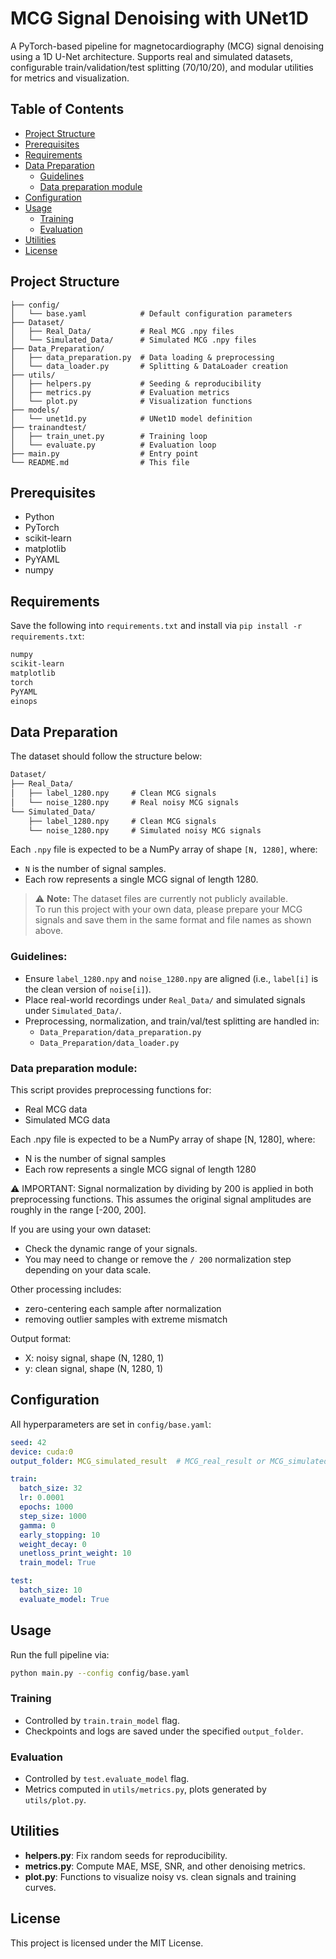 # MCG Signal Denoising with UNet1D

A PyTorch-based pipeline for magnetocardiography (MCG) signal denoising using a 1D U-Net architecture. Supports real and simulated datasets, configurable train/validation/test splitting (70/10/20), and modular utilities for metrics and visualization.

## Table of Contents

* [Project Structure](#project-structure)
* [Prerequisites](#prerequisites)
* [Requirements](#Requirements)
* [Data Preparation](#data-preparation)
  * [Guidelines](#Guidelines)
  * [Data preparation module](#Data-preparation-module)
* [Configuration](#configuration)
* [Usage](#usage)
  * [Training](#training)
  * [Evaluation](#evaluation)
* [Utilities](#utilities)
* [License](#license)

## Project Structure

```text
├── config/
│   └── base.yaml            # Default configuration parameters
├── Dataset/
│   ├── Real_Data/           # Real MCG .npy files
│   └── Simulated_Data/      # Simulated MCG .npy files
├── Data_Preparation/
│   ├── data_preparation.py  # Data loading & preprocessing
│   └── data_loader.py       # Splitting & DataLoader creation
├── utils/
│   ├── helpers.py           # Seeding & reproducibility
│   ├── metrics.py           # Evaluation metrics
│   └── plot.py              # Visualization functions
├── models/
│   └── unet1d.py            # UNet1D model definition
├── trainandtest/
│   ├── train_unet.py        # Training loop
│   └── evaluate.py          # Evaluation loop
├── main.py                  # Entry point
└── README.md                # This file
```

## Prerequisites

* Python
* PyTorch
* scikit-learn
* matplotlib
* PyYAML
* numpy

## Requirements

Save the following into `requirements.txt` and install via `pip install -r requirements.txt`:

```txt
numpy
scikit-learn
matplotlib
torch
PyYAML
einops
```

## Data Preparation

The dataset should follow the structure below:

 ```txt
 Dataset/
 ├── Real_Data/
 │   ├── label_1280.npy     # Clean MCG signals
 │   └── noise_1280.npy     # Real noisy MCG signals
 └── Simulated_Data/
     ├── label_1280.npy     # Clean MCG signals
     └── noise_1280.npy     # Simulated noisy MCG signals
```

Each `.npy` file is expected to be a NumPy array of shape `[N, 1280]`, where:
- `N` is the number of signal samples.
- Each row represents a single MCG signal of length 1280.

> ⚠️ **Note:** The dataset files are currently not publicly available.  
> To run this project with your own data, please prepare your MCG signals and save them in the same format and file names as shown above.

### Guidelines:
- Ensure `label_1280.npy` and `noise_1280.npy` are aligned (i.e., `label[i]` is the clean version of `noise[i]`).
- Place real-world recordings under `Real_Data/` and simulated signals under `Simulated_Data/`.
- Preprocessing, normalization, and train/val/test splitting are handled in:
  - `Data_Preparation/data_preparation.py`
  - `Data_Preparation/data_loader.py`

### Data preparation module:

This script provides preprocessing functions for:
- Real MCG data 
- Simulated MCG data 

Each .npy file is expected to be a NumPy array of shape [N, 1280], where:
- N is the number of signal samples
- Each row represents a single MCG signal of length 1280

⚠️ IMPORTANT: Signal normalization by dividing by 200 is applied in both preprocessing functions.
This assumes the original signal amplitudes are roughly in the range [-200, 200].

If you are using your own dataset:
- Check the dynamic range of your signals.
- You may need to change or remove the `/ 200` normalization step depending on your data scale.

Other processing includes:
- zero-centering each sample after normalization
- removing outlier samples with extreme mismatch

Output format:
- X: noisy signal, shape (N, 1280, 1)
- y: clean signal, shape (N, 1280, 1)


## Configuration

All hyperparameters are set in `config/base.yaml`:

```yaml
seed: 42
device: cuda:0
output_folder: MCG_simulated_result  # MCG_real_result or MCG_simulated_result

train:
  batch_size: 32
  lr: 0.0001
  epochs: 1000
  step_size: 1000
  gamma: 0
  early_stopping: 10
  weight_decay: 0
  unetloss_print_weight: 10
  train_model: True

test:
  batch_size: 10
  evaluate_model: True
```

## Usage

Run the full pipeline via:

```bash
python main.py --config config/base.yaml
```

### Training

* Controlled by `train.train_model` flag.
* Checkpoints and logs are saved under the specified `output_folder`.

### Evaluation

* Controlled by `test.evaluate_model` flag.
* Metrics computed in `utils/metrics.py`, plots generated by `utils/plot.py`.

## Utilities

* **helpers.py**: Fix random seeds for reproducibility.
* **metrics.py**: Compute MAE, MSE, SNR, and other denoising metrics.
* **plot.py**: Functions to visualize noisy vs. clean signals and training curves.

## License

This project is licensed under the MIT License.
